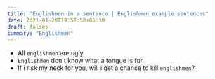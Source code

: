 ```yaml
---
title: "Englishmen in a sentence | Englishmen example sentences"
date: 2021-01-20T19:57:50+05:30
draft: falses
summary: "Englishmen"
---
```

- All `englishmen` are ugly.
- `Englishmen` don't know what a tongue is for.
- If i risk my neck for you, will i get a chance to kill `englishmen`?
                 
